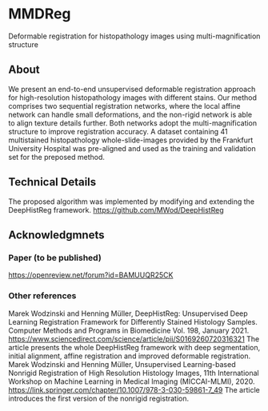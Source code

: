 # MMDReg
Deformable registration for histopathology images using multi-magnification structure

## About
We present an end-to-end unsupervised deformable registration approach for high-resolution histopathology images with different stains. Our method comprises two sequential registration networks, where the local affine network can handle small deformations, and the non-rigid network is able to align texture details further. Both networks adopt the multi-magnification structure to improve registration accuracy. A dataset containing 41 multistained histopathology whole-slide-images provided by the Frankfurt University Hospital was pre-aligned and used as the training and validation set for the preposed method.

## Technical Details
The proposed algorithm was implemented by modifying and extending the DeepHistReg framework. https://github.com/MWod/DeepHistReg

## Acknowledgmnets
### Paper (to be published)
https://openreview.net/forum?id=BAMUUQR25CK
### Other references
Marek Wodzinski and Henning Müller, DeepHistReg: Unsupervised Deep Learning Registration Framework for Differently Stained Histology Samples. Computer Methods and Programs in Biomedicine Vol. 198, January 2021. 
https://www.sciencedirect.com/science/article/pii/S0169260720316321 
The article presents the whole DeepHistReg framework with deep segmentation, initial alignment, affine registration and improved deformable registration.
Marek Wodzinski and Henning Müller, Unsupervised Learning-based Nonrigid Registration of High Resolution Histology Images, 11th International Workshop on Machine Learning in Medical Imaging (MICCAI-MLMI), 2020.
https://link.springer.com/chapter/10.1007/978-3-030-59861-7_49 
The article introduces the first version of the nonrigid registration.
